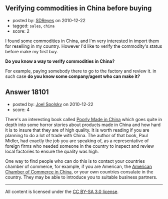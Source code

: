 ## Verifying commodities in China before buying

- posted by: [SDReyes](https://stackexchange.com/users/-1/5001-sdreyes) on 2010-12-22
- tagged: `sales`, `china`
- score: 2

I found some commodities in China, and I'm very interested in import them for reselling in my country. However I'd like to verify the commodity's status before make my first buy.

**Do you know a way to verify commodities in China?**

For example, paying somebody there to go to the factory and review it. in such case **do you know some company/agent who can make it?**


## Answer 18101

- posted by: [Joel Spolsky](https://stackexchange.com/users/-1/4335-joel-spolsky) on 2010-12-22
- score: 4

There's an interesting book called [Poorly Made in China](http://www.amazon.com/Poorly-Made-China-Insiders-Production/dp/0470405589) which goes quite in depth into some horror stories about products made in China and how hard it is to insure that they are of high quality. It is worth reading if you are planning to do a lot of trade with China. The author of that book, Paul Midler, had exactly the job you are speaking of, as a representative of foreign firms who needed someone in the country to inspect and review local factories to ensure the quality was high.

One way to find people who can do this is to contact your countries chamber of commerce, for example, if you are American, the [American Chamber of Commerce in China](http://www.amchamchina.org/), or your own countries consulate in the country. They may be able to introduce you to suitable business partners.



---

All content is licensed under the [CC BY-SA 3.0 license](https://creativecommons.org/licenses/by-sa/3.0/).
